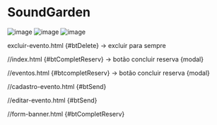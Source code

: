 # SoundGarden



![image](https://user-images.githubusercontent.com/88943961/160450092-592c8e3b-de1a-4560-ba7c-6e2976459026.png)
![image](https://user-images.githubusercontent.com/88943961/160696490-7bd2211d-ec88-4660-b1cd-1896fdcc0e77.png)
![image](https://user-images.githubusercontent.com/88943961/160696465-e12715cf-ee38-47a5-82d5-aa5f5937a699.png)


excluir-evento.html
{#btDelete} -> excluir para sempre

//index.html
{#btCompletReserv} -> botão concluir reserva {modal}

//eventos.html
{#btcompletReserv} -> botão concluir reserva {modal}

//cadastro-evento.html
{#btSend}

//editar-evento.html
{#btSend}

//form-banner.html
{#btCompletReserv}
